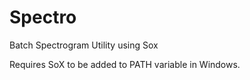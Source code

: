# Spectro
Batch Spectrogram Utility using Sox

Requires SoX to be added to PATH variable in Windows.